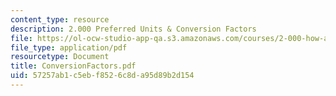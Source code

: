 ```yaml
---
content_type: resource
description: 2.000 Preferred Units & Conversion Factors
file: https://ol-ocw-studio-app-qa.s3.amazonaws.com/courses/2-000-how-and-why-machines-work-spring-2002/57257ab1c5ebf8526c8da95d89b2d154_ConversionFactors.pdf
file_type: application/pdf
resourcetype: Document
title: ConversionFactors.pdf
uid: 57257ab1-c5eb-f852-6c8d-a95d89b2d154
---
```

